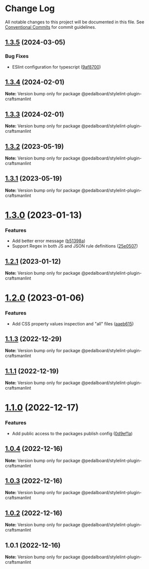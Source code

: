 # Change Log

All notable changes to this project will be documented in this file.
See [Conventional Commits](https://conventionalcommits.org) for commit guidelines.

## [1.3.5](https://github.com/mbarzeev/pedalboard/compare/@pedalboard/stylelint-plugin-craftsmanlint@1.3.4...@pedalboard/stylelint-plugin-craftsmanlint@1.3.5) (2024-03-05)


### Bug Fixes

* ESlint configuration for typescript ([9af8700](https://github.com/mbarzeev/pedalboard/commit/9af87001d0750e23c6a94c615dd7bcaa90f3f2da))





## [1.3.4](https://github.com/mbarzeev/pedalboard/compare/@pedalboard/stylelint-plugin-craftsmanlint@1.3.3...@pedalboard/stylelint-plugin-craftsmanlint@1.3.4) (2024-02-01)

**Note:** Version bump only for package @pedalboard/stylelint-plugin-craftsmanlint





## [1.3.3](https://github.com/mbarzeev/pedalboard/compare/@pedalboard/stylelint-plugin-craftsmanlint@1.3.2...@pedalboard/stylelint-plugin-craftsmanlint@1.3.3) (2024-02-01)

**Note:** Version bump only for package @pedalboard/stylelint-plugin-craftsmanlint





## [1.3.2](https://github.com/mbarzeev/pedalboard/compare/@pedalboard/stylelint-plugin-craftsmanlint@1.3.1...@pedalboard/stylelint-plugin-craftsmanlint@1.3.2) (2023-05-19)

**Note:** Version bump only for package @pedalboard/stylelint-plugin-craftsmanlint





## [1.3.1](https://github.com/mbarzeev/pedalboard/compare/@pedalboard/stylelint-plugin-craftsmanlint@1.3.0...@pedalboard/stylelint-plugin-craftsmanlint@1.3.1) (2023-05-19)

**Note:** Version bump only for package @pedalboard/stylelint-plugin-craftsmanlint





# [1.3.0](https://github.com/mbarzeev/pedalboard/compare/@pedalboard/stylelint-plugin-craftsmanlint@1.2.1...@pedalboard/stylelint-plugin-craftsmanlint@1.3.0) (2023-01-13)


### Features

* Add better error message ([b51398a](https://github.com/mbarzeev/pedalboard/commit/b51398a33acdf558c128dbc02aee3f31eb145d6c))
* Support Regex in both JS and JSON rule definitions ([25e0507](https://github.com/mbarzeev/pedalboard/commit/25e050754927786a30bde428ad9ad7554c4e17a4))





## [1.2.1](https://github.com/mbarzeev/pedalboard/compare/@pedalboard/stylelint-plugin-craftsmanlint@1.2.0...@pedalboard/stylelint-plugin-craftsmanlint@1.2.1) (2023-01-12)

**Note:** Version bump only for package @pedalboard/stylelint-plugin-craftsmanlint





# [1.2.0](https://github.com/mbarzeev/pedalboard/compare/@pedalboard/stylelint-plugin-craftsmanlint@1.1.3...@pedalboard/stylelint-plugin-craftsmanlint@1.2.0) (2023-01-06)


### Features

* Add CSS property values inspection and "all" files ([aaeb615](https://github.com/mbarzeev/pedalboard/commit/aaeb6156186daee772533678a0658013120c9673))





## [1.1.3](https://github.com/mbarzeev/pedalboard/compare/@pedalboard/stylelint-plugin-craftsmanlint@1.1.1...@pedalboard/stylelint-plugin-craftsmanlint@1.1.3) (2022-12-29)

**Note:** Version bump only for package @pedalboard/stylelint-plugin-craftsmanlint





## [1.1.1](https://github.com/mbarzeev/pedalboard/compare/@pedalboard/stylelint-plugin-craftsmanlint@1.1.0...@pedalboard/stylelint-plugin-craftsmanlint@1.1.1) (2022-12-19)

**Note:** Version bump only for package @pedalboard/stylelint-plugin-craftsmanlint





# [1.1.0](https://github.com/mbarzeev/pedalboard/compare/@pedalboard/stylelint-plugin-craftsmanlint@1.0.4...@pedalboard/stylelint-plugin-craftsmanlint@1.1.0) (2022-12-17)


### Features

* Add public access to the packages publish config ([0d9ef1a](https://github.com/mbarzeev/pedalboard/commit/0d9ef1ad18a1a1ae3f857e0c66f786e91b394fa5))





## [1.0.4](https://github.com/mbarzeev/pedalboard/compare/@pedalboard/stylelint-plugin-craftsmanlint@1.0.3...@pedalboard/stylelint-plugin-craftsmanlint@1.0.4) (2022-12-16)

**Note:** Version bump only for package @pedalboard/stylelint-plugin-craftsmanlint





## [1.0.3](https://github.com/mbarzeev/pedalboard/compare/@pedalboard/stylelint-plugin-craftsmanlint@1.0.2...@pedalboard/stylelint-plugin-craftsmanlint@1.0.3) (2022-12-16)

**Note:** Version bump only for package @pedalboard/stylelint-plugin-craftsmanlint





## [1.0.2](https://github.com/mbarzeev/pedalboard/compare/@pedalboard/stylelint-plugin-craftsmanlint@1.0.1...@pedalboard/stylelint-plugin-craftsmanlint@1.0.2) (2022-12-16)

**Note:** Version bump only for package @pedalboard/stylelint-plugin-craftsmanlint





## 1.0.1 (2022-12-16)

**Note:** Version bump only for package @pedalboard/stylelint-plugin-craftsmanlint
